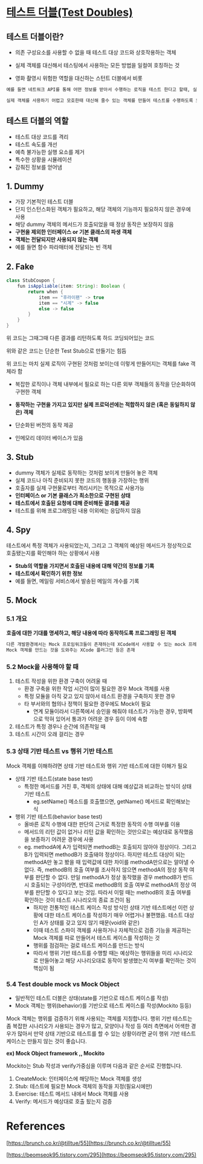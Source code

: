 # [테스트 더블(Test Doubles)](https://brunch.co.kr/@tilltue/55)

## 테스트 더블이란?

* 의존 구성요소를 사용할 수 없을 때 테스트 대상 코드와 상호작용하는 객체

* 실제 객체를 대신해서 테스팅에서 사용하는 모든 방법을 일컬여 호칭하는 것
* 영화 촬영시 위험한 역할을 대신하는 스턴트 더블에서 비롯

```txt
예를 들면 네트워크 API를 통해 어떤 정보를 받아서 수행하는 로직을 테스트 한다고 할때, 실제 네트워크 API를 그대로 사용하려면, 테스팅은 네트워크 연결에 영향을 받을 것이고, 항상 같은 조건에서 테스팅되어야 하는 조건을 지키지 못함(속도, 비효율적은 차치하더라도)

실제 객체를 사용하기 어렵고 모호한때 대신해 줄수 있는 객체를 만들어 테스트를 수행하도록 도움
```



## 테스트 더블의 역할

* 테스트 대상 코드를 격리
* 테스트 속도를 개선
* 예측 불가능한 실행 요소를 제거
* 특수한 상황을 시뮬레이션
* 감춰진 정보를 얻어냄



## 1. Dummy

* 가장 기본적인 테스트 더블
* 단지 인스턴스화된 객체가 필요하고, 해당 객체의 기능까지 필요하지 않은 경우에 사용
* 해당 dummy 객체의 메서드가 호출되었을 때 정상 동작은 보장하지 않음
* **구현을 제외한 인터페이스 or 기본 클래스의 파생 객체**
* **객체는 전달되지만 사용되지 않는 객체**
* 예를 들면 함수 파라매터에 전달되는 빈 객체



## 2. Fake

```java
class StubCoupon {
    fun isAppliable(item: String): Boolean {
        return when {
            item == "후라이팬" -> true
            item == "시계" -> false
            else -> false
        }
    }
}
```

위 코드는 그때그때 다른 결과를 리턴하도록 하드 코딩되어있는 코드

위와 같은 코드는 단순한 Test Stub으로 만들기는 힘듬

위 코드는 마치 실제 로직이 구현된 것처럼 보이는데 이렇게 만들어지는 객체를 fake 객체라 함

* 복잡한 로직이나 객체 내부에서 필요로 하는 다른 외부 객체들의 동작을 단순화하여 구현한 객체
* **동작하는 구현을 가지고 있지만 실제 프로덕션에는 적합하지 않은 (혹은 동일하지 않은) 객체**

* 단순화된 버전의 동작 제공
* 인메모리 데이터 베이스가 있음



## 3. Stub

* dummy 객체가 실제로 동작하는 것처럼 보이게 만들어 놓은 객체
* 실제 코드나 아직 준비되지 못한 코드의 행동을 가장하는 행위
* 호출자를 실제 구현물로부터 격리시키는 목적으로 사용가능
* **인터페이스 or 기본 클래스가 최소한으로 구현된 상태**
* **테스트에서 호출된 요청에 대해 준비해둔 결과를 제공**
* 테스트를 위해 프로그래밍된 내용 이외에는 응답하지 않음



## 4. Spy

테스트에서 특정 객체가 사용되었는지, 그리고 그 객체의 예상된 메서드가 정상적으로 호출됐는지를 확인해야 하는 상황에서 사용

* **Stub의 역할을 가지면서 호출된 내용에 대해 약간의 정보를 기록**
* **테스트에서 확인하기 위한 정보**
* 예를 들면, 메일링 서비스에서 발송된 메일의 개수를 기록



## 5. Mock

### 5.1 개요

**호출에 대한 기대를 명세하고, 해당 내용에 따라 동작하도록 프로그래밍 된 객체**

```txt
다른 개발환경에서는 Mock 프로임워크들이 존재하는데 XCode에서 사용할 수 있는 mock 프레임워크는 아직 보지 못함. 직접 만들어서 써야함.
Mock 객체를 만드는 것을 도와주는 XCode 플러그인 등은 존재
```



### 5.2 Mock을 사용해야 할 때

1. 테스트 작성을 위한 환경 구축이 어려울 때
   * 환경 구축을 위한 작업 시간이 많이 필요한 경우 Mock 객체를 사용
   * 특정 모듈을 아직 갖고 있지 않아서 테스트 환경을 구축하지 못한 경우
   * 타 부서와의 협의나 정책이 필요한 경우에도 Mock이 필요
     * 연계 모듈이라서 다른쪽에서 승인을 해줘야 테스트가 가능한 경우, 방화벽으로 막혀 있어서 통과가 어려운 경우 등이 이에 속함
2. 테스트가 특정 경우나 순간에 의존적일 때
3. 테스트 시간이 오래 걸리는 경우



### 5.3 상태 기반 테스트 vs 행위 기반 테스트

Mock 객체를 이해하려면 상태 기반 테스트와 행위 기반 테스트에 대한 이해가 필요

* 상태 기반 테스트(state base test)
  * 특정한 메서드를 거친 후, 객체의 상태에 대해 예상값과 비교하는 방식이 상태 기반 테스트
    * eg.setName() 메소드를 호출했으면, getName() 메서드로 확인해보는 식
* 행위 기반 테스트(behavior base test)
  * 올바른 로직 수행에 대한 판단의 근거로 특정한 동작의 수행 여부를 이용
  * 메서드의 리턴 값이 없거나 리턴 값을 확인하는 것만으로는 예상대로 동작했음을 보증하기 어려운 경우에 사용
  * eg. methodA에 A가 입력되면 methodB는 호출되지 않아야 정상이다. 그리고 B가 입력되면 methodB가 호출돼야 정상이다. 하지만 테스트 대상이 되는 methodA만 놓고 봤을 때 입력값에 대한 차이를 methodA만으로는 알아낼 수 없다. 즉, methodB의 호출 여부를 조사하지 않으면 methodA의 정상 동작 여부를 판단할 수 없다. 만일 methodA가 정상 동작했을 경우 methodB가 반드시 호출되는 구성이라면, 반대로 methodB의 호출 여부로 methodA의 정상 여부를 판단할 수 있다고 보는 것임. 따라서 이럴 때는 methodB의 호출 여부를 확인하는 것이 테스트 시나리오의 종료 조건이 됨
    * 하지만 전통적인 테스트 케이스 작성 방식인 상태 기반 테스트에선 이런 상황에 대한 테스트 케이스를 작성하기 매우 어렵거나 불편했음. 테스트 대상인 A가 상태를 갖고 있지 않기 때문(void와 같은)
    * 이때 테스트 스파이 객체를 사용하거나 자체적으로 검증 기능을 제공하는 Mock 객체를 따로 만들어서 테스트 케이스를 작성하는 것
    * 행위를 점검하는 걸로 테스트 케이스를 만드는 방식
    * 따라서 행위 기반 테스트를 수행할 때는 예상하는 행위들을 미리 시나리오로 만들어놓고 해당 시나리오대로 동작이 발생했는지 여부를 확인하는 것이 핵심이 됨



### 5.4 Test double mock vs Mock Object

* 일반적인 테스트 더블은 상태(state를 기반으로 테스트 케이스를 작성)
* Mock 객체는 행위(behavior)를 기반으로 테스트 케이스를 작성(Mockito 등등)



Mock 객체는 행위를 검증하기 위해 사용되는 객체를 지칭합니다. 행위 기반 테스트는 좀 복잡한 시나리오가 사용되는 경우가 많고, 모양이나 작성 등 여러 측면에서 어색한 경우가 많아서 만약 상태 기반으로 테스트를 할 수 있는 상황이라면 굳이 행위 기반 테스트 케이스는 만들지 않는 것이 좋습니다.



**ex) Mock Object framework ,, Mockito**

Mockito는 Stub 작성과 verify가중심을 이루며 다음과 같은 순서로 진행합니다.

1. CreateMock: 인터페이스에 해당하는 Mock 객체를 생성
2. Stub: 테스트에 필요한 Mock 객체의 동작을 지정(필요시에만)
3. Exercise: 테스트 메서드 내에서 Mock 객체를 사용
4. Verify: 메서드가 예상대로 호출 됬는지 검증



# References

[https://brunch.co.kr/@tilltue/55](https://brunch.co.kr/@tilltue/55)

[https://beomseok95.tistory.com/295](https://beomseok95.tistory.com/295)